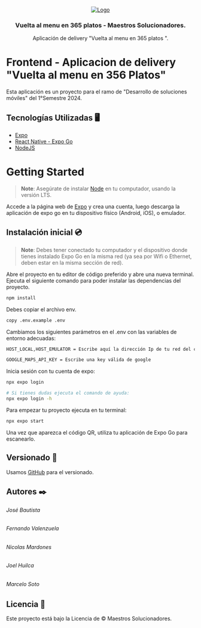 <!-- PROYECTO -->
<br />
<div align="center">
  <a href="https://google.cl">
    <img src="https://i.imgur.com/PcEE9Go.png" alt="Logo" >
  </a>

  <h3 align="center">Vuelta al menu en 365 platos - Maestros Solucionadores.</h3>

  <p align="center">
    Aplicación de delivery "Vuelta al menu en 365 platos ".
  </p>
</div>

# Frontend - Aplicacion de delivery "Vuelta al menu en 356 Platos"

Esta aplicación es un proyecto para el ramo de "Desarrollo de soluciones móviles" del 1°Semestre 2024. 


## Tecnologías Utilizadas 🖥️
- [Expo](https://expo.dev/)
- [React Native - Expo Go](https://reactnative.dev/docs/environment-setup)
- [NodeJS](https://nodejs.org/en)


# Getting Started
>**Note**: Asegúrate de instalar [Node](https://nodejs.org/en) en tu computador, usando la versión LTS.

Accede a la página web de [Expo](https://expo.dev/go) y crea una cuenta, luego descarga la aplicación de expo go en tu dispositivo físico (Android, iOS), o emulador.


## Instalación inicial 💿
>**Note**: Debes tener conectado tu computador y el dispositivo donde tienes instalado Expo Go en la misma red (ya sea por Wifi o Ethernet, deben estar en la misma sección de red).


Abre el proyecto en tu editor de código preferido y abre una nueva terminal.
Ejecuta el siguiente comando para poder instalar las dependencias del proyecto.
```bash
npm install
```

Debes copiar el archivo env.
```bash
copy .env.example .env
```

Cambiamos los siguientes parámetros en el .env con las variables de entorno adecuadas:
```bash
HOST_LOCAL,HOST_EMULATOR = Escribe aquí la dirección Ip de tu red del computador en comillas. Por ejemplo: 'http://192.168.1.1:8081/api'

GOOGLE_MAPS_API_KEY = Escribe una key válida de google
```


Inicia sesión con tu cuenta de expo:
```bash
npx expo login 

# Si tienes dudas ejecuta el comando de ayuda:
npx expo login -h
```

Para empezar tu proyecto ejecuta en tu terminal:
```bash
npx expo start
```

Una vez que aparezca el código QR, utiliza tu aplicación de Expo Go para escanearlo.


## Versionado 📌

Usamos [GitHub](https://github.com/Jose-LocoPepe/Backend-App-Delivery) para el versionado.

## Autores ✒️

###### José Bautista

###### Fernando Valenzuela

###### Nicolas Mardones

###### Joel Huilca

###### Marcelo Soto


## Licencia 📄

Este proyecto está bajo la Licencia de &copy; Maestros Solucionadores.
